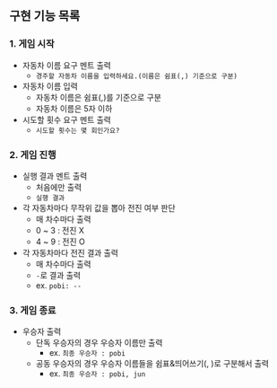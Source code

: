 ## 구현 기능 목록

### 1. 게임 시작

- 자동차 이름 요구 멘트 출력
  - `경주할 자동차 이름을 입력하세요.(이름은 쉼표(,) 기준으로 구분)`
- 자동차 이름 입력
  - 자동차 이름은 쉼표(,)를 기준으로 구분
  - 자동차 이름은 5자 이하
- 시도할 횟수 요구 멘트 출력
  - `시도할 횟수는 몇 회인가요?`

### 2. 게임 진행

- 실행 결과 멘트 출력
  - 처음에만 출력
  - `실행 결과`
- 각 자동차마다 무작위 값을 뽑아 전진 여부 판단
  - 매 차수마다 출력
  - 0 ~ 3 : 전진 X
  - 4 ~ 9 : 전진 O
- 각 자동차마다 전진 결과 출력
  - 매 차수마다 출력
  - `-`로 결과 출력
  - ex. `pobi: --`

### 3. 게임 종료

- 우승자 출력
  - 단독 우승자의 경우 우승자 이름만 출력
    - ex. `최종 우승자 : pobi`
  - 공동 우승자의 경우 우승자 이름들을 쉼표&띄어쓰기(, )로 구분해서 출력
    - ex. `최종 우승자 : pobi, jun`